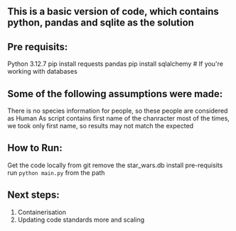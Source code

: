 ## This is a basic version of code, which contains python, pandas and sqlite as the solution

## Pre requisits:
Python 3.12.7
pip install requests pandas
pip install sqlalchemy  # If you're working with databases

## Some of the following assumptions were made:
  There is no species information for people, so these people are considered as Human
  As script contains first name of the chanracter most of the times, we took only first name, so results may not match the expected

## How to Run:

Get the code locally from git
remove the star_wars.db
install pre-requisits
run `python main.py` from the path

## Next steps:

1. Containerisation
2. Updating code standards more and scaling
